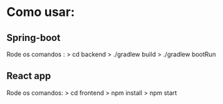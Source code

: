 # Como usar:

## Spring-boot
Rode os comandos :
    > cd backend
    > ./gradlew build
    > ./gradlew bootRun

## React app
Rode os comandos:
    > cd frontend
    > npm install
    > npm start
